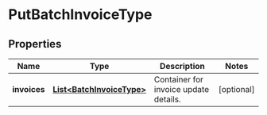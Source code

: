 

# PutBatchInvoiceType


## Properties

| Name | Type | Description | Notes |
|------------ | ------------- | ------------- | -------------|
|**invoices** | [**List&lt;BatchInvoiceType&gt;**](BatchInvoiceType.md) | Container for invoice update details.  |  [optional] |



